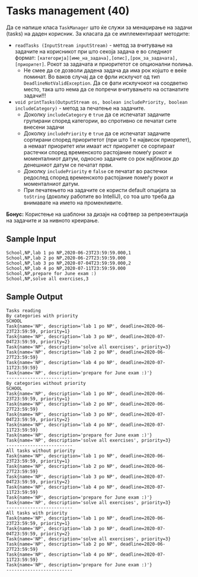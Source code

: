 # Tasks management (40)
Да се напише класа `TaskManager` што ќе служи за менаџирање на задачи (tasks) на даден корисник. За класата да се имплементираат методите:
- `readTasks (InputStream inputStream)` - метод за вчитување на задачите на корисникот при што секоја задача е во следниот формат: `[категорија][име_на_задача],[oпис],[рок_за_задачата],[приоритет]`. Рокот за задачата и приоритетот се опционални полиња.
  - Не смее да се дозволи дадена задача да има рок којшто е веќе поминат. Во ваков случај да се фрли исклучот од тип `DeadlineNotValidException`. Да се фати исклучокот на соодветно место, така што нема да се попречи вчитувањето на останатите задачи!!!
- `void printTasks(OutputStream os, boolean includePriority, boolean includeCategory)` - метод за печатење на задачите.
  - Доколку `includeCategory` e `true` да се испечатат задачите групирани според категории, во спротивно се печатат сите внесени задачи
  - Доколку `includePriority` e `true` да се испечатат задачите сортирани според приоритетот (при што 1 е највисок приоритет), a немаат приоритет или имаат ист приоритет се сортираат растечки според временското растојание помеѓу рокот и моменталниот датум, односно задачите со рок најблизок до денешниот датум се печатат први.
  - Доколку `includePriority` e `false` се печатат во растечки редослед според временското растојание помеѓу рокот и моменталниот датум.
  - При печатењето на задачите се користи default опцијата за `toString` (доколку работите вo IntelliJ), со тоа што треба да внимавате на името на променливите.

**Бонус:** Користење на шаблони за дизајн на софтвер за репрезентација на задачите и за нивното креирање.

## Sample Input
```
School,NP,lab 1 po NP,2020-06-23T23:59:59.000,1
School,NP,lab 2 po NP,2020-06-27T23:59:59.000
School,NP,lab 3 po NP,2020-07-04T23:59:59.000,2
School,NP,lab 4 po NP,2020-07-11T23:59:59.000
School,NP,prepare for June exam :)
School,NP,solve all exercises,3
```

## Sample Output
```
Tasks reading
By categories with priority
SCHOOL
Task{name='NP', description='lab 1 po NP', deadline=2020-06-23T23:59:59, priority=1}
Task{name='NP', description='lab 3 po NP', deadline=2020-07-04T23:59:59, priority=2}
Task{name='NP', description='solve all exercises', priority=3}
Task{name='NP', description='lab 2 po NP', deadline=2020-06-27T23:59:59}
Task{name='NP', description='lab 4 po NP', deadline=2020-07-11T23:59:59}
Task{name='NP', description='prepare for June exam :)'}
-------------------------
By categories without priority
SCHOOL
Task{name='NP', description='lab 1 po NP', deadline=2020-06-23T23:59:59, priority=1}
Task{name='NP', description='lab 2 po NP', deadline=2020-06-27T23:59:59}
Task{name='NP', description='lab 3 po NP', deadline=2020-07-04T23:59:59, priority=2}
Task{name='NP', description='lab 4 po NP', deadline=2020-07-11T23:59:59}
Task{name='NP', description='prepare for June exam :)'}
Task{name='NP', description='solve all exercises', priority=3}
-------------------------
All tasks without priority
Task{name='NP', description='lab 1 po NP', deadline=2020-06-23T23:59:59, priority=1}
Task{name='NP', description='lab 2 po NP', deadline=2020-06-27T23:59:59}
Task{name='NP', description='lab 3 po NP', deadline=2020-07-04T23:59:59, priority=2}
Task{name='NP', description='lab 4 po NP', deadline=2020-07-11T23:59:59}
Task{name='NP', description='prepare for June exam :)'}
Task{name='NP', description='solve all exercises', priority=3}
-------------------------
All tasks with priority
Task{name='NP', description='lab 1 po NP', deadline=2020-06-23T23:59:59, priority=1}
Task{name='NP', description='lab 3 po NP', deadline=2020-07-04T23:59:59, priority=2}
Task{name='NP', description='solve all exercises', priority=3}
Task{name='NP', description='lab 2 po NP', deadline=2020-06-27T23:59:59}
Task{name='NP', description='lab 4 po NP', deadline=2020-07-11T23:59:59}
Task{name='NP', description='prepare for June exam :)'}
-------------------------
```